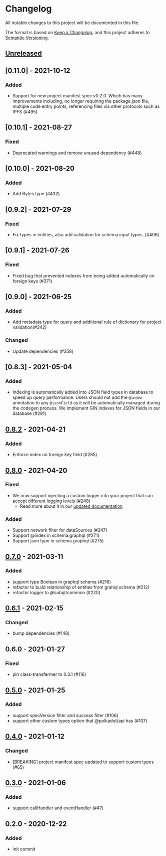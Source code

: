 # Changelog
All notable changes to this project will be documented in this file.

The format is based on [Keep a Changelog](https://keepachangelog.com/en/1.0.0/),
and this project adheres to [Semantic Versioning](https://semver.org/spec/v2.0.0.html).

## [Unreleased]

## [0.11.0] - 2021-10-12
### Added
- Support for new project manifest spec v0.2.0. Which has many improvements including, no longer requiring the package.json file, multiple code entry points, referencing files via other protocols such as IPFS (#495)

## [0.10.1] - 2021-08-27
### Fixed
- Deprecated warnings and remove unused dependency (#448)

## [0.10.0] - 2021-08-20
### Added
- Add Bytes type (#432)

## [0.9.2] - 2021-07-29
### Fixed
- Fix types in entities, also add validation for schema input types. (#406)

## [0.9.1] - 2021-07-26
### Fixed
- Fixed bug that prevented indexes from being added automatically on foreign keys (#371)

## [0.9.0] - 2021-06-25
### Added
- Add metadata type for query and additional rule of dictionary for project validation(#342)
### Changed
- Update dependencies (#358)

## [0.8.3] - 2021-05-04
### Added
-  Indexing is automatically added into JSON field types in database to speed up query performance. Users should not add the `@index` annotation to any `@jsonField` as it will be automatically managed during the codegen process. We implement GIN indexes for JSON fields in our database (#291)

## [0.8.2] - 2021-04-21
### Added
- Enforce index on foreign key field (#285)

## [0.8.0] - 2021-04-20
### Fixed
- We now support injecting a custom logger into your project that can accept different logging levels (#248)
    - Read more about it in our [updated documentation](https://doc.subquery.network/create/introduction.html#logging)

### Added
- Support network filter for dataSources (#247)
- Support @index in schema.graphql (#271)
- Support json type in schema.graphql (#275)

## [0.7.0] - 2021-03-11
### Added
- support type Boolean in graphql schema (#216)
- refactor to build relationship of entities from grahql schema (#212)
- refactor logger to @subql/common (#220)

## [0.6.1] - 2021-02-15
### Changed
- bump dependencies (#148)

## 0.6.0 - 2021-01-27
### Fixed
- pin class-transfermer to 0.3.1 (#116)

## [0.5.0] - 2021-01-25
### Added
- support specVersion filter and success filter (#106)
- support other custom types option that @polkadot/api has (#107)

## [0.4.0] - 2021-01-12
### Changed
- [BREAKING] project manifest spec updated to support custom types (#65)

## [0.3.0] - 2021-01-06
### Added
- support callHandler and eventHandler (#47)

## 0.2.0 - 2020-12-22
### Added
- init commit

[Unreleased]: https://github.com/subquery/subql/compare/v0.8.2...HEAD
[0.8.2]: https://github.com/subquery/subql/compare/v0.8.0...v0.8.2
[0.8.0]: https://github.com/subquery/subql/compare/v0.7.0...v0.8.0
[0.7.0]: https://github.com/subquery/subql/compare/v0.6.1...v0.7.0
[0.6.1]: https://github.com/OnFinality-io/subql/compare/v0.6.0...v0.6.1
[0.5.0]: https://github.com/OnFinality-io/subql/compare/v0.4.0...v0.5.0
[0.4.0]: https://github.com/OnFinality-io/subql/compare/v0.3.0...v0.4.0
[0.3.0]: https://github.com/OnFinality-io/subql/compare/v0.2.0...v0.3.0
